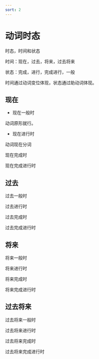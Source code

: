 ```yaml
---
sort: 2
---
```

# 动词时态


时态，时间和状态



时间：现在，过去，将来，过去将来

状态：完成，进行，完成进行，一般



时间通过动词变位体现，状态通过助动词体现。




## 现在


- 现在一般时


动词原形就行。


- 现在进行时


动词现在分词


现在完成时


现在完成进行时


## 过去

过去一般时


过去进行时


过去完成时

过去完成进行时


## 将来

将来一般时

将来进行时

将来完成时

将来完成进行时


## 过去将来

过去将来一般时

过去将来进行时

过去将来完成时

过去将来完成进行时




